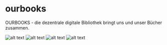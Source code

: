 # ourbooks
OURBOOKS - die dezentrale digitale Bibliothek bringt uns und unser Bücher zusammen.

![alt text](https://github.com/norvin-sourcecode/ourbooks/blob/main/repository-assets/ourbooks_pdf_bild_1.png?raw=true)
![alt text](https://github.com/norvin-sourcecode/ourbooks/blob/main/repository-assets/ourbooks_pdf_bild_2.png?raw=true)
![alt text](https://github.com/norvin-sourcecode/ourbooks/blob/main/repository-assets/ourbooks_pdf_bild_3.png?raw=true)
![alt text](https://github.com/norvin-sourcecode/ourbooks/blob/main/repository-assets/ourbooks_pdf_bild_4.png?raw=true)
